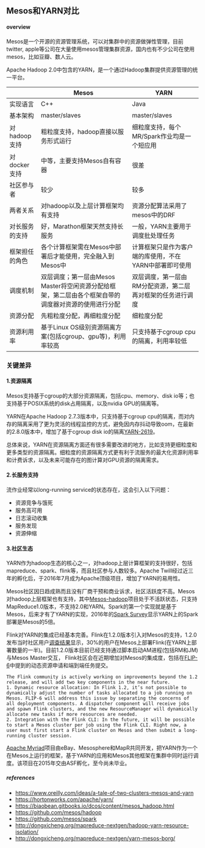 ## Mesos和YARN对比

#### overview

Mesos是一个开源的资源管理系统，可以对集群中的资源做弹性管理，目前twitter, apple等公司在大量使用mesos管理集群资源，国内也有不少公司在使用mesos，比如豆瓣、数人云。

Apache Hadoop 2.0中包含的YARN，是一个通过Hadoop集群提供资源管理的统一平台。

|           | Mesos                                    | YARN                           |
| --------- | ---------------------------------------- | ------------------------------ |
| 实现语言      | C++                                      | Java                           |
| 基本架构      | master/slaves                            | master/slaves                  |
| 对hadoop支持 | 粗粒度支持，hadoop直接以服务形式运行                    | 细粒度支持，每个MR/Spark作业均是一个短应用      |
| 对docker支持 | 中等，主要支持Mesos自有容器                         | 很差                             |
| 社区参与者     | 较少                                       | 较多                             |
| 两者关系      | 对hadoop以及上层计算框架均有支持                      | 资源分配算法采用了mesos中的DRF            |
| 对长服务的支持   | 好，Marathon框架天然支持长服务                      | 一般，YARN主要用于调度批处理任务             |
| 框架担任的角色   | 各个计算框架需在Mesos中部署后才能使用，完全融入到Mesos中        | 计算框架只是作为客户端的库使用，不在YARN中部署即可使用  |
| 调度机制      | 双层调度；第一层由Mesos Master将空闲资源分配给框架，第二层由各个框架自带的调度器对资源的使用进行分配 | 双层调度，第一层由RM分配资源，第二层再对框架的任务进行调度 |
| 资源分配      | 先粗粒度分配，再细粒度分配                            | 细粒度分配                          |
| 资源利用率     | 基于Linux OS级别资源隔离方案(包括cgroup、gpu等)，利用率较高  | 只支持基于cgroup cpu的隔离，利用率较低       |



### 关键差异

#### 1.资源隔离

Mesos支持基于cgroup的大部分资源隔离，包括cpu、memory、disk io等；也支持基于POSIX系统的disk占用隔离，以及nvidia GPU的隔离等。

YARN在Apache Hadoop 2.7.3版本中，只支持基于cgroup cpu的隔离，而对内存的隔离采用了更为灵活的线程监控的方式，避免因内存抖动导致oom，在最新的2.8.0版本中，增加了基于cgroup disk io的隔离[YARN-2619](https://issues.apache.org/jira/browse/YARN-2619)。

总体来说，YARN在资源隔离方面还有很多需要改进的地方，比如支持更细粒度和更多类型的资源隔离。细粒度的资源隔离方式更有利于流服务的最大化资源利用率和计费诉求，以及未来可能存在的图计算对GPU资源的隔离需求。

#### 2.长服务支持

流作业经常以long-running service的状态存在，这会引入以下问题：

* 资源竞争与饿死
* 服务高可用
* 日志滚动收集
* 服务发现
* 资源伸缩



#### 3.社区生态

YARN作为hadoop生态的核心之一，对hadoop上层计算框架的支持很好，包括mapreduce、spark、flink等，而且社区参与人数较多。Apache Twill经过近三年的孵化后，于2016年7月成为Apache顶级项目，增加了YARN的易用性。

Mesos社区因日趋成熟而且没有厂商干预和商业诉求，社区活跃度不高。Mesos对hadoop上层框架也有支持，其中[Mesos-hadoop](https://github.com/mesos/hadoop)项目处于不活跃状态，只支持MapReduce1.0版本，不支持2.0和YARN。Spark的第一个实现就是基于Mesos，后来才有了YARN的实现，2016年的[Spark Survey](http://cdn2.hubspot.net/hubfs/438089/DataBricks_Surveys_-_Content/2016_Spark_Survey/2016_Spark_Infographic.pdf)显示YARN上的Spark部署是Mesos的5倍。

Flink对YARN的集成已经基本完善。Flink在1.2.0版本引入对Mesos的支持，1.2.0发布当时社区用户[调查结果](https://dcos.io/blog/2017/apache-flink-on-dc-os-and-apache-mesos/)显示，30%的用户在Mesos上部署Flink(在YARN上部署数量的一半)。目前1.2.0版本目前已经支持通过脚本启动AM进程(包括RM和JM)与Mesos Master交互， Flink社区会在近期增加对Mesos的集成度，包括在[FLIP-6](https://docs.google.com/document/d/1zwBP3LKnJ0LI1R4-9hLXBVjOXAkQS5jKrGYYoPz-xRk/edit#heading=h.giuwq6q8d23j)中提到的动态资源申请和端到端任务提交。

```
The Flink community is actively working on improvements beyond the 1.2 release, and will add two key components in the near future.
1. Dynamic resource allocation: In Flink 1.2, it’s not possible to dynamically adjust the number of tasks allocated to a job running on Mesos. FLIP-6 will address this issue by separating the concerns of all deployment components. A dispatcher component will receive jobs and spawn Flink clusters, and the new ResourceManager will dynamically allocate new tasks if more resources are needed.
2. Integration with the Flink CLI: In the future, it will be possible to start a Mesos cluster per job using the Flink CLI. Right now, a user must first start a Flink cluster on Mesos and then submit a long-running cluster session.
```

[Apache Myriad](http://myriad.apache.org/)项目由eBay、Mesosphere和MapR共同开发，把YARN作为一个在Mesos上运行的框架，基于YARN的应用和Mesos其他框架在集群中同时运行调度。该项目在2015年交由ASF孵化，至今尚未毕业。





##### references

* https://www.oreilly.com/ideas/a-tale-of-two-clusters-mesos-and-yarn
* https://hortonworks.com/apache/yarn/
* https://biaobean.gitbooks.io/dcos/content/mesos_hadoop.html
* https://github.com/mesos/hadoop
* https://github.com/mesos/spark
* http://dongxicheng.org/mapreduce-nextgen/hadoop-yarn-resource-isolation/
* http://dongxicheng.org/mapreduce-nextgen/yarn-mesos-borg/
